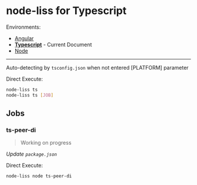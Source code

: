 # node-liss for Typescript

Environments:

* [Angular](NG.md)
* [__Typescript__](TS.md) - Current Document
* [Node](NODE.md)

---

Auto-detecting by `tsconfig.json` when not entered [PLATFORM] parameter

Direct Execute:

```bash
node-liss ts
node-liss ts [JOB]
```

## Jobs

### ts-peer-di

> Working on progress

*Update `package.json`*

Direct Execute:

```bash
node-liss node ts-peer-di
```
